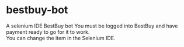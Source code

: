 # bestbuy-bot
A selenium IDE BestBuy bot
You must be logged into BestBuy and have payment ready to go for it to work.  
You can change the item in the Selenium IDE.
